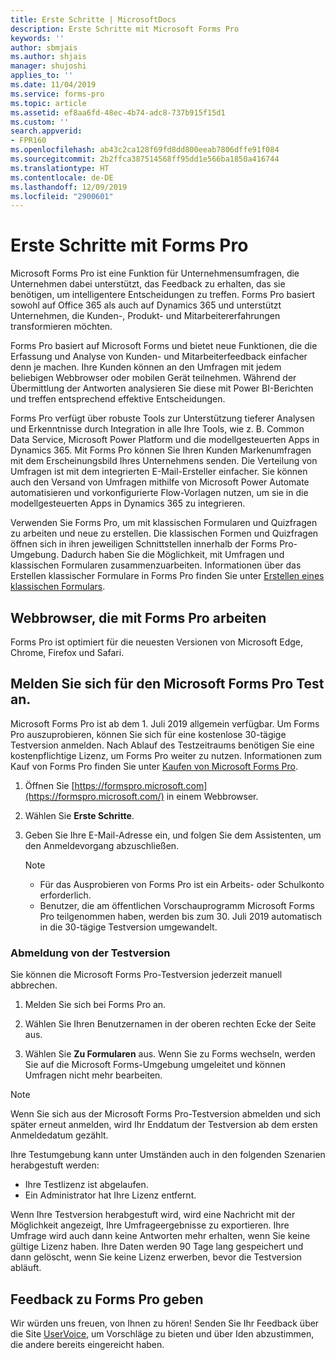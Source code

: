 ```yaml
---
title: Erste Schritte | MicrosoftDocs
description: Erste Schritte mit Microsoft Forms Pro
keywords: ''
author: sbmjais
ms.author: shjais
manager: shujoshi
applies_to: ''
ms.date: 11/04/2019
ms.service: forms-pro
ms.topic: article
ms.assetid: ef8aa6fd-48ec-4b74-adc8-737b915f15d1
ms.custom: ''
search.appverid:
- FPR160
ms.openlocfilehash: ab43c2ca128f69fd8dd800eeab7806dffe91f084
ms.sourcegitcommit: 2b2ffca387514568ff95dd1e566ba1850a416744
ms.translationtype: HT
ms.contentlocale: de-DE
ms.lasthandoff: 12/09/2019
ms.locfileid: "2900601"
---
```

# <a name="get-started-with-forms-pro"></a>Erste Schritte mit Forms Pro

Microsoft Forms Pro ist eine Funktion für Unternehmensumfragen, die Unternehmen dabei unterstützt, das Feedback zu erhalten, das sie benötigen, um intelligentere Entscheidungen zu treffen. Forms Pro basiert sowohl auf Office 365 als auch auf Dynamics 365 und unterstützt Unternehmen, die Kunden-, Produkt- und Mitarbeitererfahrungen transformieren möchten.

Forms Pro basiert auf Microsoft Forms und bietet neue Funktionen, die die Erfassung und Analyse von Kunden- und Mitarbeiterfeedback einfacher denn je machen. Ihre Kunden können an den Umfragen mit jedem beliebigen Webbrowser oder mobilen Gerät teilnehmen. Während der Übermittlung der Antworten analysieren Sie diese mit Power BI-Berichten und treffen entsprechend effektive Entscheidungen.

Forms Pro verfügt über robuste Tools zur Unterstützung tieferer Analysen und Erkenntnisse durch Integration in alle Ihre Tools, wie z. B. Common Data Service, Microsoft Power Platform und die modellgesteuerten Apps in Dynamics 365. Mit Forms Pro können Sie Ihren Kunden Markenumfragen mit dem Erscheinungsbild Ihres Unternehmens senden. Die Verteilung von Umfragen ist mit dem integrierten E-Mail-Ersteller einfacher. Sie können auch den Versand von Umfragen mithilfe von Microsoft Power Automate automatisieren und vorkonfigurierte Flow-Vorlagen nutzen, um sie in die modellgesteuerten Apps in Dynamics 365 zu integrieren.

Verwenden Sie Forms Pro, um mit klassischen Formularen und Quizfragen zu arbeiten und neue zu erstellen. Die klassischen Formen und Quizfragen öffnen sich in ihren jeweiligen Schnittstellen innerhalb der Forms Pro-Umgebung. Dadurch haben Sie die Möglichkeit, mit Umfragen und klassischen Formularen zusammenzuarbeiten. Informationen über das Erstellen klassischer Formulare in Forms Pro finden Sie unter [Erstellen eines klassischen Formulars](create-classic-form.md).

## <a name="web-browsers-that-work-with-forms-pro"></a>Webbrowser, die mit Forms Pro arbeiten

Forms Pro ist optimiert für die neuesten Versionen von Microsoft Edge, Chrome, Firefox und Safari.

## <a name="sign-up-for-the-microsoft-forms-pro-trial"></a>Melden Sie sich für den Microsoft Forms Pro Test an.

Microsoft Forms Pro ist ab dem 1. Juli 2019 allgemein verfügbar. Um Forms Pro auszuprobieren, können Sie sich für eine kostenlose 30-tägige Testversion anmelden. Nach Ablauf des Testzeitraums benötigen Sie eine kostenpflichtige Lizenz, um Forms Pro weiter zu nutzen. Informationen zum Kauf von Forms Pro finden Sie unter [Kaufen von Microsoft Forms Pro](purchase.md).

1. Öffnen Sie [https://formspro.microsoft.com](https://formspro.microsoft.com/) in einem Webbrowser.

2. Wählen Sie **Erste Schritte**.

3. Geben Sie Ihre E-Mail-Adresse ein, und folgen Sie dem Assistenten, um den Anmeldevorgang abzuschließen.

   > [!NOTE]
   > - Für das Ausprobieren von Forms Pro ist ein Arbeits- oder Schulkonto erforderlich.
   > - Benutzer, die am öffentlichen Vorschauprogramm Microsoft Forms Pro teilgenommen haben, werden bis zum 30. Juli 2019 automatisch in die 30-tägige Testversion umgewandelt.  

### <a name="opt-out-of-trial"></a>Abmeldung von der Testversion

Sie können die Microsoft Forms Pro-Testversion jederzeit manuell abbrechen.

1. Melden Sie sich bei Forms Pro an.

2. Wählen Sie Ihren Benutzernamen in der oberen rechten Ecke der Seite aus.

3. Wählen Sie **Zu Formularen** aus. Wenn Sie zu Forms wechseln, werden Sie auf die Microsoft Forms-Umgebung umgeleitet und können Umfragen nicht mehr bearbeiten.

> [!NOTE]
> Wenn Sie sich aus der Microsoft Forms Pro-Testversion abmelden und sich später erneut anmelden, wird Ihr Enddatum der Testversion ab dem ersten Anmeldedatum gezählt.

Ihre Testumgebung kann unter Umständen auch in den folgenden Szenarien herabgestuft werden:

- Ihre Testlizenz ist abgelaufen.
- Ein Administrator hat Ihre Lizenz entfernt.

Wenn Ihre Testversion herabgestuft wird, wird eine Nachricht mit der Möglichkeit angezeigt, Ihre Umfrageergebnisse zu exportieren. Ihre Umfrage wird auch dann keine Antworten mehr erhalten, wenn Sie keine gültige Lizenz haben. Ihre Daten werden 90 Tage lang gespeichert und dann gelöscht, wenn Sie keine Lizenz erwerben, bevor die Testversion abläuft.

## <a name="provide-feedback-on-forms-pro"></a>Feedback zu Forms Pro geben

Wir würden uns freuen, von Ihnen zu hören! Senden Sie Ihr Feedback über die Site [UserVoice](https://microsoftforms.uservoice.com/forums/386451-welcome-to-microsoft-forms-suggestion-box?category_id=357997), um Vorschläge zu bieten und über Iden abzustimmen, die andere bereits eingereicht haben.
